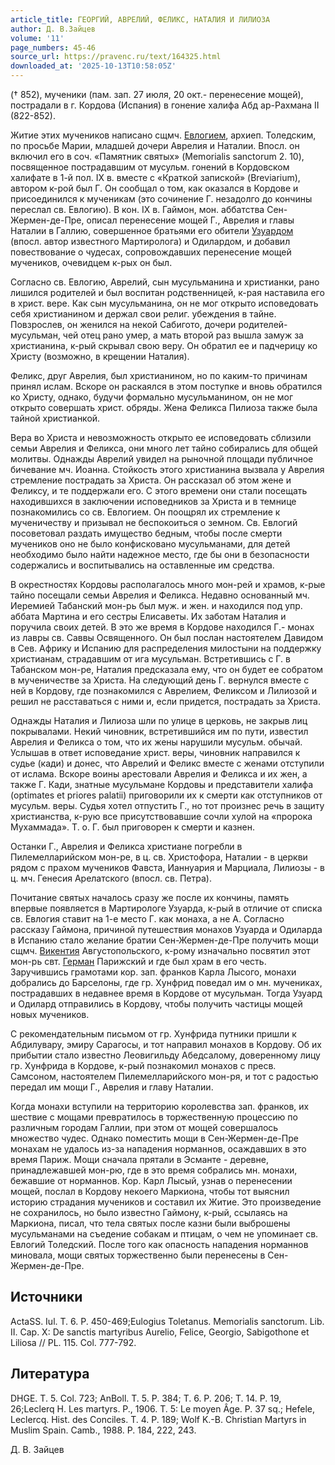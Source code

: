 ```yaml
---
article_title: ГЕОРГИЙ, АВРЕЛИЙ, ФЕЛИКС, НАТАЛИЯ И ЛИЛИОЗА
author: Д. В.Зайцев
volume: '11'
page_numbers: 45-46
source_url: https://pravenc.ru/text/164325.html
downloaded_at: '2025-10-13T10:58:05Z'
---
```


(† 852), мученики (пам. зап. 27 июля, 20 окт.- перенесение мощей), пострадали в г. Кордова (Испания) в гонение халифа Абд ар-Рахмана II (822-852).

Житие этих мучеников написано сщмч. [Евлогием](https://pravenc.ru/text/Евлогий.html), архиеп. Толедским, по просьбе Марии, младшей дочери Аврелия и Наталии. Впосл. он включил его в соч. «Памятник святых» (Memorialis sanctorum 2. 10), посвященное пострадавшим от мусульм. гонений в Кордовском халифате в 1-й пол. IX в. вместе с «Краткой запиской» (Breviarium), автором к-рой был Г. Он сообщал о том, как оказался в Кордове и присоединился к мученикам (это сочинение Г. незадолго до кончины переслал св. Евлогию). В кон. IX в. Гаймон, мон. аббатства Сен-Жермен-де-Пре, описал перенесение мощей Г., Аврелия и главы Наталии в Галлию, совершенное братьями его обители [Узуардом](https://pravenc.ru/text/Узуард.html) (впосл. автор известного Мартиролога) и Одилардом, и добавил повествование о чудесах, сопровождавших перенесение мощей мучеников, очевидцем к-рых он был.

Согласно св. Евлогию, Аврелий, сын мусульманина и христианки, рано лишился родителей и был воспитан родственницей, к-рая наставила его в христ. вере. Как сын мусульманина, он не мог открыто исповедовать себя христианином и держал свои религ. убеждения в тайне. Повзрослев, он женился на некой Сабигото, дочери родителей-мусульман, чей отец рано умер, а мать второй раз вышла замуж за христианина, к-рый скрывал свою веру. Он обратил ее и падчерицу ко Христу (возможно, в крещении Наталия).

Феликс, друг Аврелия, был христианином, но по каким-то причинам принял ислам. Вскоре он раскаялся в этом поступке и вновь обратился ко Христу, однако, будучи формально мусульманином, он не мог открыто совершать христ. обряды. Жена Феликса Пилиоза также была тайной христианкой.

Вера во Христа и невозможность открыто ее исповедовать сблизили семьи Аврелия и Феликса, они много лет тайно собирались для общей молитвы. Однажды Аврелий увидел на рыночной площади публичное бичевание мч. Иоанна. Стойкость этого христианина вызвала у Аврелия стремление пострадать за Христа. Он рассказал об этом жене и Феликсу, и те поддержали его. С этого времени они стали посещать находившихся в заключении исповедников за Христа и в темнице познакомились со св. Евлогием. Он поощрял их стремление к мученичеству и призывал не беспокоиться о земном. Св. Евлогий посоветовал раздать имущество бедным, чтобы после смерти мучеников оно не было конфисковано мусульманами, для детей необходимо было найти надежное место, где бы они в безопасности содержались и воспитывались на оставленные им средства.

В окрестностях Кордовы располагалось много мон-рей и храмов, к-рые тайно посещали семьи Аврелия и Феликса. Недавно основанный мч. Иеремией Табанский мон-рь был муж. и жен. и находился под упр. аббата Мартина и его сестры Елисаветы. Их заботам Наталия и поручила своих детей. В это же время в Кордове находился Г.- монах из лавры св. Саввы Освященного. Он был послан настоятелем Давидом в Сев. Африку и Испанию для распределения милостыни на поддержку христианам, страдавшим от ига мусульман. Встретившись с Г. в Табанском мон-ре, Наталия предсказала ему, что он будет ее собратом в мученичестве за Христа. На следующий день Г. вернулся вместе с ней в Кордову, где познакомился с Аврелием, Феликсом и Лилиозой и решил не расставаться с ними и, если придется, пострадать за Христа.

Однажды Наталия и Лилиоза шли по улице в церковь, не закрыв лиц покрывалами. Некий чиновник, встретившийся им по пути, известил Аврелия и Феликса о том, что их жены нарушили мусульм. обычай. Услышав в ответ исповедание христ. веры, чиновник направился к судье (кади) и донес, что Аврелий и Феликс вместе с женами отступили от ислама. Вскоре воины арестовали Аврелия и Феликса и их жен, а также Г. Кади, знатные мусульмане Кордовы и представители халифа (optimates et priores palatii) приговорили их к смерти как отступников от мусульм. веры. Судья хотел отпустить Г., но тот произнес речь в защиту христианства, к-рую все присутствовавшие сочли хулой на «пророка Мухаммада». Т. о. Г. был приговорен к смерти и казнен.

Останки Г., Аврелия и Феликса христиане погребли в Пилемелларийском мон-ре, в ц. св. Христофора, Наталии - в церкви рядом с прахом мучеников Фавста, Ианнуария и Марциала, Лилиозы - в ц. мч. Генесия Арелатского (впосл. св. Петра).

Почитание святых началось сразу же после их кончины, память впервые появляется в Мартирологе Узуарда, к-рый в отличие от списка св. Евлогия ставит на 1-е место Г. как монаха, а не А. Согласно рассказу Гаймона, причиной путешествия монахов Узуарда и Одиларда в Испанию стало желание братии Сен-Жермен-де-Пре получить мощи сщмч. [Викентия](https://pravenc.ru/text/Викентия.html) Августопольского, к-рому изначально посвятил этот мон-рь свт. [Герман](https://pravenc.ru/text/Герман.html) Парижский и где был храм в его честь. Заручившись грамотами кор. зап. франков Карла Лысого, монахи добрались до Барселоны, где гр. Хунфрид поведал им о мн. мучениках, пострадавших в недавнее время в Кордове от мусульман. Тогда Узуард и Одилард отправились в Кордову, чтобы получить частицы мощей новых мучеников.

С рекомендательным письмом от гр. Хунфрида путники пришли к Абдилувару, эмиру Сарагосы, и тот направил монахов в Кордову. Об их прибытии стало известно Леовигильду Абедсалому, доверенному лицу гр. Хунфрида в Кордове, к-рый познакомил монахов с пресв. Самсоном, настоятелем Пилемелларийского мон-ря, и тот с радостью передал им мощи Г., Аврелия и главу Наталии.

Когда монахи вступили на территорию королевства зап. франков, их шествие с мощами превратилось в торжественную процессию по различным городам Галлии, при этом от мощей совершалось множество чудес. Однако поместить мощи в Сен-Жермен-де-Пре монахам не удалось из-за нападения норманнов, осаждавших в это время Париж. Мощи сначала прятали в Эсманте - деревне, принадлежавшей мон-рю, где в это время собрались мн. монахи, бежавшие от норманнов. Кор. Карл Лысый, узнав о перенесении мощей, послал в Кордову некоего Маркиона, чтобы тот выяснил историю страдания мучеников и составил их Житие. Это произведение не сохранилось, но было известно Гаймону, к-рый, ссылаясь на Маркиона, писал, что тела святых после казни были выброшены мусульманами на съедение собакам и птицам, о чем не упоминает св. Евлогий Толедский. После того как опасность нападения норманнов миновала, мощи святых торжественно были перенесены в Сен-Жермен-де-Пре.

## Источники

ActaSS. Iul. T. 6. P. 450-469;Eulogius Toletanus. Memorialis sanctorum. Lib. II. Cap. X: De sanctis martyribus Aurelio, Felice, Georgio, Sabigothone et Liliosa // PL. 115. Col. 777-792.

## Литература

DHGE. T. 5. Col. 723; AnBoll. T. 5. P. 384; T. 6. P. 206; T. 14. P. 19, 26;Leclerq H. Les martyrs. P., 1906. T. 5: Le moyen Âge. P. 37 sq.; Hefele, Leclercq. Hist. des Conciles. T. 4. P. 189; Wolf K.-B. Christian Martyrs in Muslim Spain. Camb., 1988. P. 184, 222, 243.

Д. В.  Зайцев
